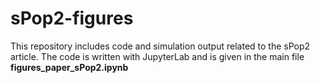 # sPop2-figures
This repository includes code and simulation output related to the sPop2 article. The code is written with JupyterLab and is given in the main file **figures_paper_sPop2.ipynb**
